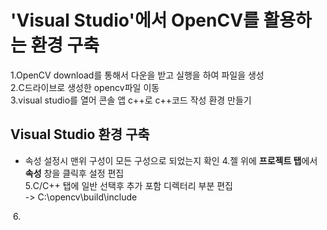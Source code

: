 # 'Visual Studio'에서 OpenCV를 활용하는 환경 구축

1.OpenCV download를 통해서 다운을 받고 실행을 하여 파일을 생성<br>
2.C드라이브로 생성한 opencv파일 이동<br>
3.visual studio를 열어 콘솔 앱 c++로 c++코드 작성 환경 만들기<br>

## Visual Studio 환경 구축
- 속성 설정시 맨위 구성이 모든 구성으로 되었는지 확인
4.젤 위에 <b>프로젝트 탭</b>에서 <b>속성</b> 창을 클릭후 설정 편집<br>
5.C/C++ 탭에 일반 선택후 추가 포함 디렉터리 부분 편집<br>
-> C:\opencv\build\include
<img src="">
6.
